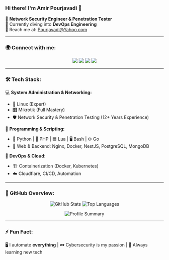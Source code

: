 ### Hi there! I'm Amir Pourjavadi 👋

🚀 **Network Security Engineer & Penetration Tester**  
📖 Currently diving into **DevOps Engineering**  
📩 Reach me at: [Pourjavadi@Yahoo.com](mailto:Pourjavadi@Yahoo.com)

---

### 🌍 Connect with me:
<p align="center">
  <a href="https://instagram.com/pourjavadi.ir"><img src="https://img.shields.io/badge/Instagram-%23E4405F.svg?&style=for-the-badge&logo=instagram&logoColor=white" /></a>
  <a href="https://twitter.com/pourjavadi"><img src="https://img.shields.io/badge/Twitter-%231DA1F2.svg?&style=for-the-badge&logo=twitter&logoColor=white" /></a>
  <a href="https://t.me/pourjavadi"><img src="https://img.shields.io/badge/Telegram-%2326A5E4.svg?&style=for-the-badge&logo=telegram&logoColor=white" /></a>
  <a href="https://www.linkedin.com/in/pourjavadi"><img src="https://img.shields.io/badge/LinkedIn-%230077B5.svg?&style=for-the-badge&logo=linkedin&logoColor=white" /></a>
</p>

---

### 🛠 Tech Stack:
💻 **System Administration & Networking:**
- 🐧 Linux (Expert)
- 🎛️ Mikrotik (Full Mastery)
- 🛡️ Network Security & Penetration Testing (12+ Years Experience)

📜 **Programming & Scripting:**
- 🐍 Python | 🐘 PHP | 🟦 Lua | 🖥️ Bash | ⚙️ Go
- 🔗 Web & Backend: Nginx, Docker, NestJS, PostgreSQL, MongoDB

🚀 **DevOps & Cloud:**
- 🏗️ Containerization (Docker, Kubernetes)
- ☁️ Cloudflare, CI/CD, Automation

---

### 🚀 GitHub Overview:
<p align="center">
  <img src="https://github-readme-stats.vercel.app/api?username=pourjavadi&show_icons=true&theme=default&hide_border=true&count_private=true" alt="GitHub Stats" />
  <img src="https://github-readme-stats.vercel.app/api/top-langs/?username=pourjavadi&layout=compact&theme=default&hide_border=true" alt="Top Languages" />
</p>

<p align="center">
  <img src="https://github-profile-summary-cards.vercel.app/api/cards/profile-details?username=pourjavadi&theme=default" alt="Profile Summary" />
</p>

---

### ⚡ Fun Fact:
🖥️ I automate **everything** | 🕶️ Cybersecurity is my passion | 🌱 Always learning new tech
